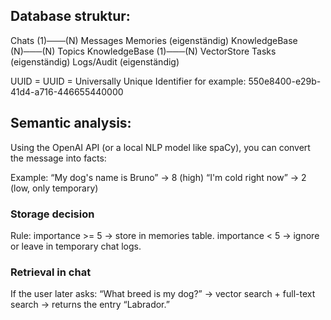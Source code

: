 ## Database struktur:
Chats (1)───(N) Messages
Memories (eigenständig)
KnowledgeBase (N)───(N) Topics
KnowledgeBase (1)───(N) VectorStore
Tasks (eigenständig)
Logs/Audit (eigenständig)

UUID = UUID = Universally Unique Identifier
for example: 550e8400-e29b-41d4-a716-446655440000

## Semantic analysis:
Using the OpenAI API (or a local NLP model like spaCy), you can convert the message into facts:

Example:
“My dog's name is Bruno” → 8 (high)
“I'm cold right now” → 2 (low, only temporary)

### Storage decision
Rule:
importance >= 5 → store in memories table.
importance < 5 → ignore or leave in temporary chat logs.

### Retrieval in chat
If the user later asks:
“What breed is my dog?”
→ vector search + full-text search → returns the entry “Labrador.”
